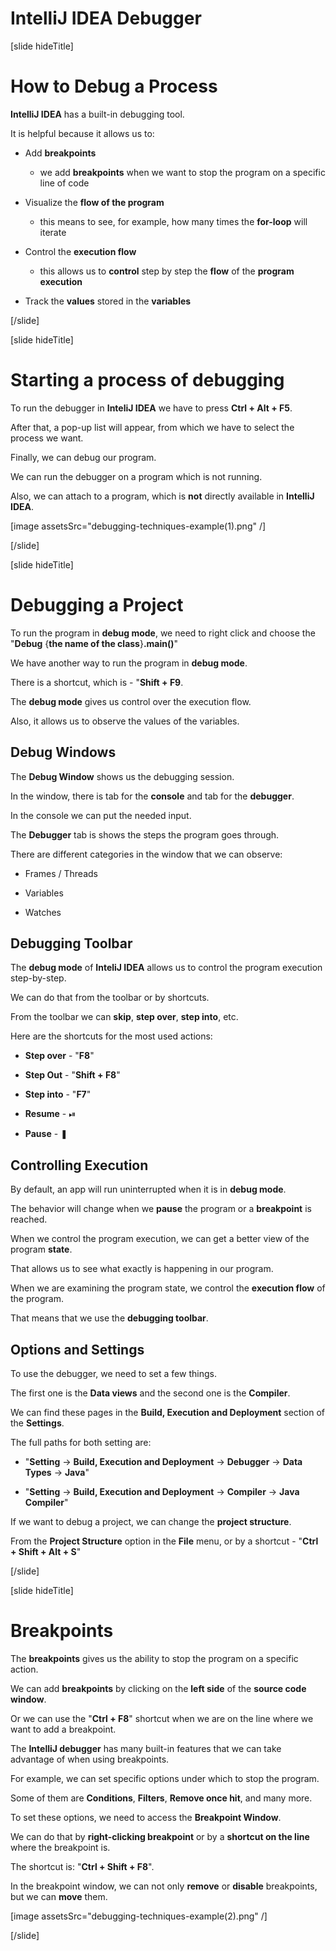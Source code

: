 # IntelliJ IDEA Debugger

[slide hideTitle]

# How to Debug a Process

**IntelliJ IDEA** has a built-in debugging tool.

It is helpful because it allows us to:

- Add **breakpoints**
    - we add **breakpoints** when we want to stop the program on a specific line of code

- Visualize the **flow of the program**
    - this means to see, for example, how many times the **for-loop** will iterate

- Control the **execution flow**
    - this allows us to **control** step by step the **flow** of the **program execution**
- Track the **values** stored in the **variables**

[/slide]

[slide hideTitle]

# Starting a process of debugging

To run the debugger in **InteliJ IDEA** we have to press **Ctrl + Alt + F5**.

After that, a pop-up list will appear, from which we have to select the process we want.

Finally, we can debug our program.

We can run the debugger on a program which is not running.

Also, we can attach to a program, which is **not** directly available in **IntelliJ IDEA**.

[image assetsSrc="debugging-techniques-example(1).png" /]


[/slide]


[slide hideTitle]
# Debugging a Project 

To run the program in **debug mode**, we need to right click and choose the "**Debug** \{**the name of the class**\}**.main()**"

We have another way to run the program in **debug mode**.

There is a shortcut, which is - "**Shift + F9**.

The **debug mode** gives us control over the execution flow.

Also, it allows us to observe the values of the variables.


## Debug Windows

The **Debug Window** shows us the debugging session.

In the window, there is tab for the **console** and tab for the **debugger**.

In the console we can put the needed input.
 
The **Debugger** tab is shows the steps the program goes through.

There are different categories in the window that we can observe:

- Frames / Threads

- Variables

- Watches

## Debugging Toolbar

The **debug mode** of **InteliJ IDEA** allows us to control the program execution step-by-step.

We can do that from the toolbar or by shortcuts.

From the toolbar we can **skip**, **step over**, **step into**, etc.

Here are the shortcuts for the most used actions:

- **Step over** - "**F8**"

- **Step Out** - "**Shift + F8**"

- **Step into** - "**F7**"

- **Resume** - ⏯

- **Pause** - &#10074;


## Controlling Execution

By default, an app will run uninterrupted when it is in **debug mode**.

The behavior will change when we **pause** the program or a **breakpoint** is reached.

When we control the program execution, we can get a better view of the program **state**.

That allows us to see what exactly is happening in our program.

When we are examining the program state, we control the **execution flow** of the program.

That means that we use the **debugging toolbar**.

## Options and Settings

To use the debugger, we need to set a few things.

The first one is the **Data views** and the second one is the **Compiler**.

We can find these pages in the **Build, Execution and Deployment** section of the **Settings**.

The full paths for both setting are:
 
- "**Setting** \-\> **Build, Execution and Deployment** \-\> **Debugger** \-\> **Data Types** \-\> **Java**"

- "**Setting** \-\> **Build, Execution and Deployment** \-\> **Compiler** \-\> **Java Compiler**"

If we want to debug a project, we can change the **project structure**.

From the **Project Structure** option in the **File** menu, or by a shortcut - "**Ctrl + Shift + Alt + S**"

[/slide]

[slide hideTitle]

# Breakpoints

The **breakpoints** gives us the ability to stop the program on a specific action.

We can add **breakpoints** by clicking on the **left side** of the **source code window**.

Or we can use the "**Ctrl + F8**" shortcut when we are on the line where we want to add a breakpoint.

The **IntelliJ debugger** has many built-in features that we can take advantage of when using breakpoints.

For example, we can set specific options under which to stop the program.

Some of them are **Conditions**, **Filters**, **Remove once hit**, and many more.

To set these options, we need to access the **Breakpoint Window**.

We can do that by **right-clicking breakpoint** or by a **shortcut on the line** where the breakpoint is.

The shortcut is: "**Ctrl + Shift + F8**".

In the breakpoint window, we can not only **remove** or **disable** breakpoints, but we can **move** them.

[image assetsSrc="debugging-techniques-example(2).png" /]

[/slide]